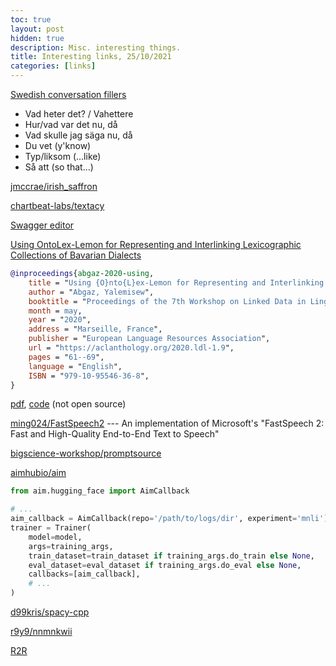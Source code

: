 ```yaml
---
toc: true
layout: post
hidden: true
description: Misc. interesting things.
title: Interesting links, 25/10/2021
categories: [links]
---
```


[Swedish conversation fillers](https://www.youtube.com/watch?v=Tq1w8cMvAu0)
- Vad heter det? / Vahettere
- Hur/vad var det nu, då
- Vad skulle jag säga nu, då
- Du vet (y'know)
- Typ/liksom (...like)
- Så att (so that...)

[jmccrae/irish_saffron](https://github.com/jmccrae/irish_saffron)

[chartbeat-labs/textacy](https://github.com/chartbeat-labs/textacy)

[Swagger editor](https://editor.swagger.io/)

[Using OntoLex-Lemon for Representing and Interlinking Lexicographic Collections of Bavarian Dialects](https://aclanthology.org/2020.ldl-1.9/)

```bibtex
@inproceedings{abgaz-2020-using,
    title = "Using {O}nto{L}ex-Lemon for Representing and Interlinking Lexicographic Collections of {B}avarian Dialects",
    author = "Abgaz, Yalemisew",
    booktitle = "Proceedings of the 7th Workshop on Linked Data in Linguistics (LDL-2020)",
    month = may,
    year = "2020",
    address = "Marseille, France",
    publisher = "European Language Resources Association",
    url = "https://aclanthology.org/2020.ldl-1.9",
    pages = "61--69",
    language = "English",
    ISBN = "979-10-95546-36-8",
}
```

[pdf](https://aclanthology.org/2020.ldl-1.9.pdf), [code](https://github.com/yalemisewAbgaz/TEI-XML_Mapping) (not open source)

[ming024/FastSpeech2](https://github.com/ming024/FastSpeech2) --- An implementation of Microsoft's "FastSpeech 2: Fast and High-Quality End-to-End Text to Speech"

[bigscience-workshop/promptsource](https://github.com/bigscience-workshop/promptsource)

[aimhubio/aim](https://github.com/aimhubio/aim)

```python
from aim.hugging_face import AimCallback

# ...
aim_callback = AimCallback(repo='/path/to/logs/dir', experiment='mnli')
trainer = Trainer(
    model=model,
    args=training_args,
    train_dataset=train_dataset if training_args.do_train else None,
    eval_dataset=eval_dataset if training_args.do_eval else None,
    callbacks=[aim_callback],
    # ...
)
```

[d99kris/spacy-cpp](https://github.com/d99kris/spacy-cpp)

[r9y9/nnmnkwii](https://github.com/r9y9/nnmnkwii)

[R2R](http://wifo5-03.informatik.uni-mannheim.de/bizer/r2r/)
